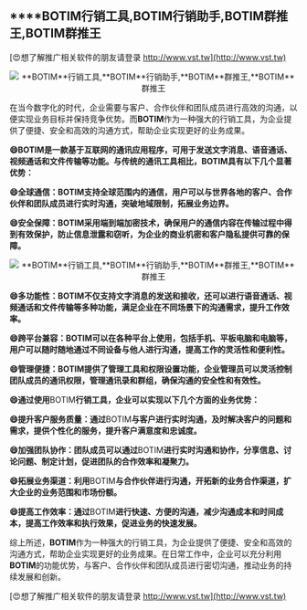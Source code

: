 ## ****BOTIM**行销工具,**BOTIM**行销助手,**BOTIM**群推王,**BOTIM**群推王**

[😍想了解推广相关软件的朋友请登录 http://www.vst.tw](http://www.vst.tw)

 <center><img src="https://vst.tw/MP4/tuiguang/png/0.png" alt="**BOTIM**行销工具,**BOTIM**行销助手,**BOTIM**群推王,**BOTIM**群推王"></center>

在当今数字化的时代，企业需要与客户、合作伙伴和团队成员进行高效的沟通，以便实现业务目标并保持竞争优势。而**BOTIM**作为一种强大的行销工具，为企业提供了便捷、安全和高效的沟通方式，帮助企业实现更好的业务成果。

**😄**BOTIM**是一款基于互联网的通讯应用程序，可用于发送文字消息、语音通话、视频通话和文件传输等功能。与传统的通讯工具相比，**BOTIM**具有以下几个显著优势：**

**😄全球通信：**BOTIM**支持全球范围内的通信，用户可以与世界各地的客户、合作伙伴和团队成员进行实时沟通，突破地域限制，拓展业务边界。**

**😄安全保障：**BOTIM**采用端到端加密技术，确保用户的通信内容在传输过程中得到有效保护，防止信息泄露和窃听，为企业的商业机密和客户隐私提供可靠的保障。**

 <center><img src="https://vst.tw/MP4/tuiguang/png/8.png" alt="**BOTIM**行销工具,**BOTIM**行销助手,**BOTIM**群推王,**BOTIM**群推王"></center>

**😄多功能性：**BOTIM**不仅支持文字消息的发送和接收，还可以进行语音通话、视频通话和文件传输等多种功能，满足企业在不同场景下的沟通需求，提升工作效率。**

**😄跨平台兼容：**BOTIM**可以在各种平台上使用，包括手机、平板电脑和电脑等，用户可以随时随地通过不同设备与他人进行沟通，提高工作的灵活性和便利性。**

**😄管理便捷：**BOTIM**提供了管理工具和权限设置功能，企业管理员可以灵活控制团队成员的通讯权限，管理通讯录和群组，确保沟通的安全性和有效性。**

**😄通过使用**BOTIM**行销工具，企业可以实现以下几个方面的业务优势：**

**😄提升客户服务质量：通过**BOTIM**与客户进行实时沟通，及时解决客户的问题和需求，提供个性化的服务，提升客户满意度和忠诚度。**

**😄加强团队协作：团队成员可以通过**BOTIM**进行实时沟通和协作，分享信息、讨论问题、制定计划，促进团队的合作效率和凝聚力。**

**😄拓展业务渠道：利用**BOTIM**与合作伙伴进行沟通，开拓新的业务合作渠道，扩大企业的业务范围和市场份额。**

**😄提高工作效率：通过**BOTIM**进行快速、方便的沟通，减少沟通成本和时间成本，提高工作效率和执行效果，促进业务的快速发展。**

综上所述，**BOTIM**作为一种强大的行销工具，为企业提供了便捷、安全和高效的沟通方式，帮助企业实现更好的业务成果。在日常工作中，企业可以充分利用**BOTIM**的功能优势，与客户、合作伙伴和团队成员进行密切沟通，推动业务的持续发展和创新。

[😍想了解推广相关软件的朋友请登录 http://www.vst.tw](http://www.vst.tw)



